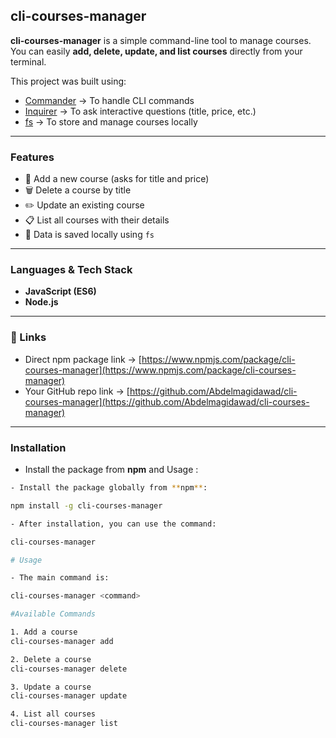 ## cli-courses-manager

**cli-courses-manager** is a simple command-line tool to manage courses.  
You can easily **add, delete, update, and list courses** directly from your terminal.

This project was built using:
- [Commander](https://www.npmjs.com/package/commander) → To handle CLI commands  
- [Inquirer](https://www.npmjs.com/package/inquirer) → To ask interactive questions (title, price, etc.)  
- [fs](https://nodejs.org/api/fs.html) → To store and manage courses locally 

---

### Features
- 📌 Add a new course (asks for title and price)
- 🗑️ Delete a course by title
- ✏️ Update an existing course
- 📋 List all courses with their details
- 💾 Data is saved locally using `fs`

---

### Languages & Tech Stack
- **JavaScript (ES6)**  
- **Node.js**  

---

### 🔗 Links

- Direct npm package link → [https://www.npmjs.com/package/cli-courses-manager](https://www.npmjs.com/package/cli-courses-manager)  
- Your GitHub repo link → [https://github.com/Abdelmagidawad/cli-courses-manager](https://github.com/Abdelmagidawad/cli-courses-manager)  

---


### Installation

- Install the package  from **npm** and Usage :

```bash  
- Install the package globally from **npm**:

npm install -g cli-courses-manager

- After installation, you can use the command:

cli-courses-manager

# Usage

- The main command is:

cli-courses-manager <command>

#Available Commands

1. Add a course
cli-courses-manager add

2. Delete a course
cli-courses-manager delete

3. Update a course
cli-courses-manager update

4. List all courses
cli-courses-manager list




